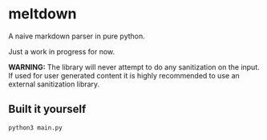# meltdown
A naive markdown parser in pure python.

Just a work in progress for now.

**WARNING:** The library will never attempt to do any sanitization on the input. 
If used for user generated content it is highly recommended to use an external
sanitization library.

## Built it yourself

```bash
python3 main.py
```